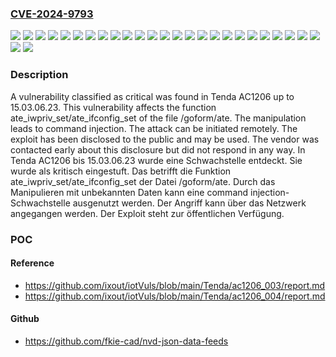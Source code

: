 ### [CVE-2024-9793](https://cve.mitre.org/cgi-bin/cvename.cgi?name=CVE-2024-9793)
![](https://img.shields.io/static/v1?label=Product&message=AC1206&color=blue)
![](https://img.shields.io/static/v1?label=Version&message=0%20&color=brightgreen)
![](https://img.shields.io/static/v1?label=Version&message=15.03.06.0%20&color=brightgreen)
![](https://img.shields.io/static/v1?label=Version&message=15.03.06.1%20&color=brightgreen)
![](https://img.shields.io/static/v1?label=Version&message=15.03.06.10%20&color=brightgreen)
![](https://img.shields.io/static/v1?label=Version&message=15.03.06.11%20&color=brightgreen)
![](https://img.shields.io/static/v1?label=Version&message=15.03.06.12%20&color=brightgreen)
![](https://img.shields.io/static/v1?label=Version&message=15.03.06.13%20&color=brightgreen)
![](https://img.shields.io/static/v1?label=Version&message=15.03.06.14%20&color=brightgreen)
![](https://img.shields.io/static/v1?label=Version&message=15.03.06.15%20&color=brightgreen)
![](https://img.shields.io/static/v1?label=Version&message=15.03.06.16%20&color=brightgreen)
![](https://img.shields.io/static/v1?label=Version&message=15.03.06.17%20&color=brightgreen)
![](https://img.shields.io/static/v1?label=Version&message=15.03.06.18%20&color=brightgreen)
![](https://img.shields.io/static/v1?label=Version&message=15.03.06.19%20&color=brightgreen)
![](https://img.shields.io/static/v1?label=Version&message=15.03.06.2%20&color=brightgreen)
![](https://img.shields.io/static/v1?label=Version&message=15.03.06.20%20&color=brightgreen)
![](https://img.shields.io/static/v1?label=Version&message=15.03.06.21%20&color=brightgreen)
![](https://img.shields.io/static/v1?label=Version&message=15.03.06.22%20&color=brightgreen)
![](https://img.shields.io/static/v1?label=Version&message=15.03.06.23%20&color=brightgreen)
![](https://img.shields.io/static/v1?label=Version&message=15.03.06.3%20&color=brightgreen)
![](https://img.shields.io/static/v1?label=Version&message=15.03.06.4%20&color=brightgreen)
![](https://img.shields.io/static/v1?label=Version&message=15.03.06.5%20&color=brightgreen)
![](https://img.shields.io/static/v1?label=Version&message=15.03.06.6%20&color=brightgreen)
![](https://img.shields.io/static/v1?label=Version&message=15.03.06.7%20&color=brightgreen)
![](https://img.shields.io/static/v1?label=Version&message=15.03.06.8%20&color=brightgreen)
![](https://img.shields.io/static/v1?label=Version&message=15.03.06.9%20&color=brightgreen)
![](https://img.shields.io/static/v1?label=Vulnerability&message=Command%20Injection&color=brightgreen)

### Description

A vulnerability classified as critical was found in Tenda AC1206 up to 15.03.06.23. This vulnerability affects the function ate_iwpriv_set/ate_ifconfig_set of the file /goform/ate. The manipulation leads to command injection. The attack can be initiated remotely. The exploit has been disclosed to the public and may be used. The vendor was contacted early about this disclosure but did not respond in any way.
In Tenda AC1206 bis 15.03.06.23 wurde eine Schwachstelle entdeckt. Sie wurde als kritisch eingestuft. Das betrifft die Funktion ate_iwpriv_set/ate_ifconfig_set der Datei /goform/ate. Durch das Manipulieren mit unbekannten Daten kann eine command injection-Schwachstelle ausgenutzt werden. Der Angriff kann über das Netzwerk angegangen werden. Der Exploit steht zur öffentlichen Verfügung.

### POC

#### Reference
- https://github.com/ixout/iotVuls/blob/main/Tenda/ac1206_003/report.md
- https://github.com/ixout/iotVuls/blob/main/Tenda/ac1206_004/report.md

#### Github
- https://github.com/fkie-cad/nvd-json-data-feeds

